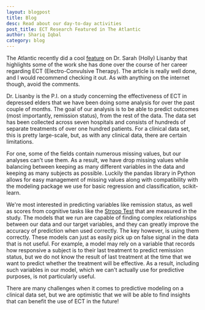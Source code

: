 ```yaml
---
layout: blogpost
title: Blog
desc: Read about our day-to-day activities
post_title: ECT Research Featured in The Atlantic
author: Shariq Iqbal
category: blog
---
```


The Atlantic recently did a cool [feature](http://www.theatlantic.com/magazine/archive/2015/12/the-return-of-electroshock-therapy/413179/) on Dr. Sarah (Holly) Lisanby that highlights some of the work she has done over the course of her career regarding ECT (Electro-Convulsive Therapy).  The article is really well done, and I would recommend checking it out.  As with anything on the internet though, avoid the comments. 

Dr. Lisanby is the P.I. on a study concerning the effectiveness of ECT in depressed elders that we have been doing some analysis for over the past couple of months.  The goal of our analysis is to be able to predict outcomes (most importantly, remission status), from the rest of the data. The data set has been collected across seven hospitals and consists of hundreds of separate treatments of over one hundred patients. For a clinical data set, this is pretty large-scale, but, as with any clinical data, there are certain limitations.

For one, some of the fields contain numerous missing values, but our analyses can't use them. As a result, we have drop missing values while balancing between keeping as many different variables in the data and keeping as many subjects as possible. Luckily the pandas library in Python allows for easy management of missing values along with compatibility with the modeling package we use for basic regression and classification, scikit-learn.

We're most interested in predicting variables like remission status, as well as scores from cognitive tasks like the [Stroop Test](https://en.wikipedia.org/wiki/Stroop_effect) that are measured in the study. The models that we run are capable of finding complex relationships between our data and our target variables, and they can greatly improve the accuracy of prediction when used correctly. The key however, is using them correctly. These models can just as easily pick up on false signal in the data that is not useful.  For example, a model may rely on a variable that records how responsive a subject is to their last treatment to predict remission status, but we do not know the result of last treatment at the time that we want to predict whether the treatment will be effective. As a result, including such variables in our model, which we can't actually use for predictive purposes, is not particularly useful.

There are many challenges when it comes to predictive modeling on a clinical data set, but we are optimistic that we will be able to find insights that can benefit the use of ECT in the future!